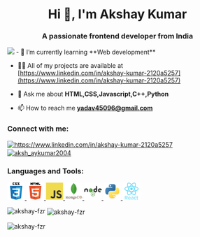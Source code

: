 <h1 align="center">Hi 👋, I'm Akshay Kumar</h1>
<h3 align="center">A passionate frontend developer from India</h3>
<img src="https://giffiles.alphacoders.com/120/120251.gif" alt=" ">
- 🌱 I’m currently learning **Web development**

- 👨‍💻 All of my projects are available at [https://www.linkedin.com/in/akshay-kumar-2120a5257](https://www.linkedin.com/in/akshay-kumar-2120a5257)

- 💬 Ask me about **HTML,CSS,Javascript,C++,Python**

- 📫 How to reach me **yadav45096@gmail.com**

<h3 align="left">Connect with me:</h3>
<p align="left">
<a href="https://linkedin.com/in/https://www.linkedin.com/in/akshay-kumar-2120a5257" target="blank"><img align="center" src="https://raw.githubusercontent.com/rahuldkjain/github-profile-readme-generator/master/src/images/icons/Social/linked-in-alt.svg" alt="https://www.linkedin.com/in/akshay-kumar-2120a5257" height="30" width="40" /></a>
<a href="https://instagram.com/aksh_aykumar2004" target="blank"><img align="center" src="https://raw.githubusercontent.com/rahuldkjain/github-profile-readme-generator/master/src/images/icons/Social/instagram.svg" alt="aksh_aykumar2004" height="30" width="40" /></a>
</p>

<h3 align="left">Languages and Tools:</h3>
<p align="left"> <a href="https://www.w3schools.com/css/" target="_blank" rel="noreferrer"> <img src="https://raw.githubusercontent.com/devicons/devicon/master/icons/css3/css3-original-wordmark.svg" alt="css3" width="40" height="40"/> </a> <a href="https://www.w3.org/html/" target="_blank" rel="noreferrer"> <img src="https://raw.githubusercontent.com/devicons/devicon/master/icons/html5/html5-original-wordmark.svg" alt="html5" width="40" height="40"/> </a> <a href="https://developer.mozilla.org/en-US/docs/Web/JavaScript" target="_blank" rel="noreferrer"> <img src="https://raw.githubusercontent.com/devicons/devicon/master/icons/javascript/javascript-original.svg" alt="javascript" width="40" height="40"/> </a> <a href="https://www.mongodb.com/" target="_blank" rel="noreferrer"> <img src="https://raw.githubusercontent.com/devicons/devicon/master/icons/mongodb/mongodb-original-wordmark.svg" alt="mongodb" width="40" height="40"/> </a> <a href="https://nodejs.org" target="_blank" rel="noreferrer"> <img src="https://raw.githubusercontent.com/devicons/devicon/master/icons/nodejs/nodejs-original-wordmark.svg" alt="nodejs" width="40" height="40"/> </a> <a href="https://www.python.org" target="_blank" rel="noreferrer"> <img src="https://raw.githubusercontent.com/devicons/devicon/master/icons/python/python-original.svg" alt="python" width="40" height="40"/> </a> <a href="https://reactjs.org/" target="_blank" rel="noreferrer"> <img src="https://raw.githubusercontent.com/devicons/devicon/master/icons/react/react-original-wordmark.svg" alt="react" width="40" height="40"/> </a> </p>

<p><img align="left" src="https://github-readme-stats.vercel.app/api/top-langs?username=akshay-fzr&show_icons=true&locale=en&layout=compact" alt="akshay-fzr" /></p>

<p>&nbsp;<img align="center" src="https://github-readme-stats.vercel.app/api?username=akshay-fzr&show_icons=true&locale=en" alt="akshay-fzr" /></p>

<p><img align="center" src="https://github-readme-streak-stats.herokuapp.com/?user=akshay-fzr&" alt="akshay-fzr" /></p>
